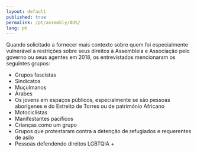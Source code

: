 ```yaml
---
layout: default
published: true
permalink: /pt/assembly/AUS/
lang: pt
---
```


Quando solicitado a fornecer mais contexto sobre quem foi especialmente vulnerável a restrições sobre seus direitos à Assembleia e Associação  pelo governo ou seus agentes em 2018, os entrevistados mencionaram os seguintes grupos:
- Grupos fascistas
- Sindicatos
- Muçulmanos
- Árabes
- Os jovens em espaços públicos, especialmente se são pessoas aborígenes e do Estreito de Torres ou de património Africano
- Motociclistas
- Manifestantes pacíficos
- Crianças como um grupo
- Grupos que protestaram contra a detenção de refugiados e requerentes de asilo
- Pessoas defendendo direitos LGBTQIA +
